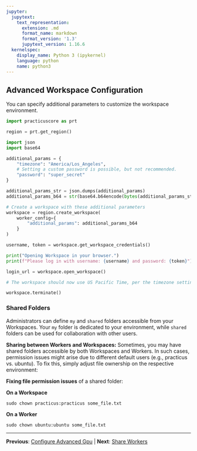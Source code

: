 ```yaml
---
jupyter:
  jupytext:
    text_representation:
      extension: .md
      format_name: markdown
      format_version: '1.3'
      jupytext_version: 1.16.6
  kernelspec:
    display_name: Python 3 (ipykernel)
    language: python
    name: python3
---
```


## Advanced Workspace Configuration

You can specify additional parameters to customize the workspace environment.

```python
import practicuscore as prt

region = prt.get_region()
```

```python
import json
import base64

additional_params = {
    "timezone": "America/Los_Angeles",
    # Setting a custom password is possible, but not recommended.
    "password": "super_secret"
}

additional_params_str = json.dumps(additional_params)
additional_params_b64 = str(base64.b64encode(bytes(additional_params_str, encoding="utf-8")), "utf-8")
```

```python
# Create a workspace with these additional parameters
workspace = region.create_workspace(
    worker_config={
        "additional_params": additional_params_b64
    }
)
```

```python
username, token = workspace.get_workspace_credentials()

print("Opening Workspace in your browser.")
print(f"Please log in with username: {username} and password: {token}")

login_url = workspace.open_workspace()

# The workspace should now use US Pacific Time, per the timezone setting.
```

```python
workspace.terminate()
```

### Shared Folders

Administrators can define `my` and `shared` folders accessible from your Workspaces. Your `my` folder is dedicated to your environment, while `shared` folders can be used for collaboration with other users.

**Sharing between Workers and Workspaces:** Sometimes, you may have shared folders accessible by both Workspaces and Workers. In such cases, permission issues might arise due to different default users (e.g., practicus vs. ubuntu). To fix this, simply adjust file ownership on the respective environment:

**Fixing file permission issues** of a shared folder:

**On a Workspace**

```
sudo chown practicus:practicus some_file.txt
```

**On a Worker**

```
sudo chown ubuntu:ubuntu some_file.txt
```




---

**Previous**: [Configure Advanced Gpu](configure-advanced-gpu.md) | **Next**: [Share Workers](share-workers.md)
